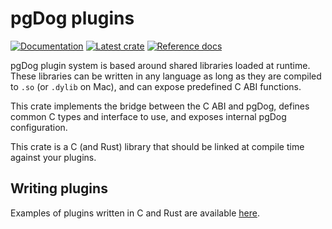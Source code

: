 # pgDog plugins

[![Documentation](https://img.shields.io/badge/documentation-blue?style=flat)](https://pgdog.dev)
[![Latest crate](https://img.shields.io/crates/v/pgdog-plugin.svg)](https://crates.io/crates/pgdog-plugin)
[![Reference docs](https://img.shields.io/docsrs/pgdog-plugin)](https://docs.rs/pgdog-plugin/)

pgDog plugin system is based around shared libraries loaded at runtime.
These libraries can be written in any language as long as they are compiled to `.so` (or `.dylib` on Mac),
and can expose predefined C ABI functions.

This crate implements the bridge between the C ABI and pgDog, defines common C types and interface to use,
and exposes internal pgDog configuration.

This crate is a C (and Rust) library that should be linked at compile time against your plugins.

## Writing plugins

Examples of plugins written in C and Rust are available [here](https://github.com/levkk/pgdog/tree/main/examples).
